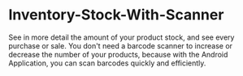 # Inventory-Stock-With-Scanner
See in more detail the amount of your product stock, and see every purchase or sale. You don't need a barcode scanner to increase or decrease the number of your products, because with the Android Application, you can scan barcodes quickly and efficiently.

